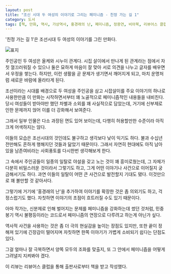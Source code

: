```yaml
---
layout: post
title: "조신 시대 두 여성의 이야기로 그리는 페미니즘 - 친정 가는 길 1"
category: 도서
tags: [책, 만화, 역사, 가상역사, 홍경래의 난, 페미니즘, 정용연, 비아북, 리뷰어스 클럽, 서평]
---
```


'친정 가는 길 1'은
조선시대 두 여성의 이야기를 그린 만화다.

![표지](https://images2.imgbox.com/82/64/7ENw5aVX_o.jpg)

주인공인 두 여성은 올케와 시누이 관계다.
시집 살이에서 만나게 된 관계라는 점에서 자칫 껄끄러워질 수 있으나
둘은 묘하게 마음이 잘 맞아 서로 의견을 나누고 글자를 배우면서 우정을 쌓는다.
하지만, 이런 생활을 곧 문제가 생기면서 깨어지게 되고,
마치 운명처럼 새로운 바람에 올라타게 된다.

조선이라는 시대를 배경으로 두 여성을 주인공을 삼고 시잡살이를 주요 이야기의 하나로 사용한만큼
이 만화는 시작하면서부터 꽤 노골적으로 페미니즘적인 내용들을 내비친다.
당시 여성들이 받아야만 했던 차별과 소외를 꽤 사실적으로 담았는데,
거기에 신부제로 인한 문제까지 얹어 이를 더 강화해서 보여준다.

그래서 일부 인물은 다소 과장된 면도 있어 보이는데,
다행히 허용할만한 수준이라 아직 크게 어색하지는 않다.

이들의 모습은 조선시대의 것인데도 불구하고 생각보다 낯이 익기도 하다.
불과 수십년 전만해도 흔하게 행해지던 것들과 닮았기 때문이다.
그래서 자연히 현대에도 아직 남아있을 남존여비라는 사회풍토를 다시한번 생각해보게 한다.

그 속에서 주인공들이 일종의 일탈로 야설을 갖고 노는 것이 꽤 흥미로웠는데,
그 자체가 다분히 비밀스러운 것이라서 그렇기도 하고,
그게 어떤 이야기나 사건으로 이어질지 궁금해서기도 하다.
과연 이들의 일탈이 어떤 큰 사건으로 발전할지 기대도 됐다.
이것만으로 꽤 볼만할 것 같아서다.

그렇기에 거기에 '홍경래의 난'을 추가하여 이야기를 확장한 것은 좀 의외기도 하고, 걱정스럽기도 했다.
자칫하면 이야기의 초점이 흐트러질 수도 있기 때문이다.

아마 작가는, 신분제로 인해 벌어지는 문제를 페미니즘을 강화하는데 썼던 것처럼,
민중봉기 역시 불평등이라는 코드로서 페미니즘의 연장으로 다루려고 하는게 아닌가 싶다.

역사적 사건을 사용하는 것은 좀 더 극의 현실감을 높이는 장점도 있지만,
또한 끝이 정해져 있기에 긴장감이 떨어지며
자칫하면 한쪽 이야기가 가볍게 소비되기 쉽다는 단점도 있다.

그걸 얼마나 잘 극복하면서 양쪽 모두의 조화를 맞출지,
또 그 안에서 페미니즘을 어떻게 그려낼지 지켜봐야 겠다.



<div class="im im-info">
이 리뷰는 리뷰어스 클럽을 통해 출판사로부터 책을 받고 작성했다.
</div>
